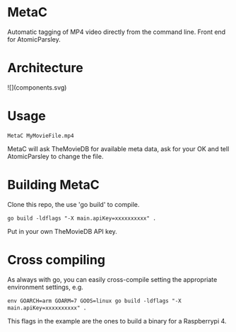 # MetaC
Automatic tagging of MP4 video directly from the command line. Front end for AtomicParsley.

# Architecture

<div hidden>
```
@startuml components
Terminal - [MetaC]
[MetaC] ..> TheMovieDB : get meta
[MetaC] ..> AtomicParsley : run
@enduml
```
</div>
![](components.svg)

# Usage
```
MetaC MyMovieFile.mp4
```
MetaC will ask TheMovieDB for available meta data, ask for your OK and tell AtomicParsley to change the file.

# Building MetaC
Clone this repo, the use 'go build' to compile. 
```
go build -ldflags "-X main.apiKey=xxxxxxxxxx" .
```
Put in your own TheMovieDB API key.

# Cross compiling
As always with go, you can easily cross-compile setting the appropriate environment settings, e.g.
```
env GOARCH=arm GOARM=7 GOOS=linux go build -ldflags "-X main.apiKey=xxxxxxxxxx" .
```
This flags in the example are the ones to build a binary for a Raspberrypi 4.

